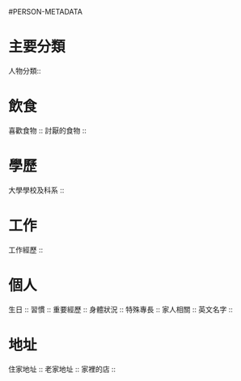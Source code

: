 #PERSON-METADATA
# 主要分類
人物分類:: 

# 飲食
喜歡食物 :: 
討厭的食物 ::

# 學歷
大學學校及科系 ::

# 工作
工作經歷 :: 

# 個人
生日 ::
習慣 ::
重要經歷 ::
身體狀況 ::
特殊專長 ::
家人相關 :: 
英文名字 :: 

# 地址
住家地址 ::
老家地址 ::
家裡的店 ::
